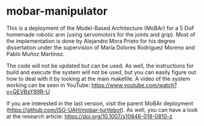 # mobar-manipulator
This is a deployment of the Model-Based Architecture (MoBAr) for a 5 DoF homemade robotic arm (using servomotors for the joints and grip). Most of the implementation is done by Alejandro Mora Prieto for his degree dissertation under the supervision of María Dolores Rodríguez Moreno and Pablo Muñoz Martínez.

The code will not be updated but can be used. As well, the instructions for build and execute the system will not be used, but you can easily figure out how to deal with it by looking at the main makefile. A video of the system working can be seen in YouTube: https://www.youtube.com/watch?v=QEVBsY89R-U

If you are interested in the last version, visit the parent MoBAr deployment (https://github.com/ISG-UAH/mobar-turtlebot). As well, you can have a look at the research article: https://doi.org/10.1007/s10846-018-0810-z
